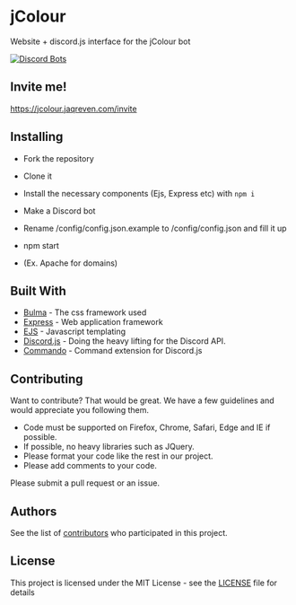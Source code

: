 # jColour

Website + discord.js interface for the jColour bot

[![Discord Bots](https://discordbots.org/api/widget/358968052500660226.svg)](https://discordbots.org/bot/358968052500660226)

## Invite me!

https://jcolour.jaqreven.com/invite

## Installing

* Fork the repository
* Clone it
* Install the necessary components (Ejs, Express etc) with `npm i`
* Make a Discord bot
* Rename /config/config.json.example to /config/config.json and fill it up
* npm start 

* (Ex. Apache for domains)


## Built With

* [Bulma](https://bulma.io) - The css framework used
* [Express](https://expressjs.com/) - Web application framework
* [EJS](http://ejs.co/) - Javascript templating
* [Discord.js](https://discord.js.org) - Doing the heavy lifting for the Discord API.
* [Commando](https://github.com/discordjs/Commando) - Command extension for Discord.js

## Contributing

Want to contribute? That would be great.
We have a few guidelines and would appreciate you following them.

* Code must be supported on Firefox, Chrome, Safari, Edge and IE if possible.
* If possible, no heavy libraries such as JQuery.
* Please format your code like the rest in our project.
* Please add comments to your code. 


Please submit a pull request or an issue.

## Authors

See the list of [contributors](https://github.com/jaqreven/jColour/contributors) who participated in this project.

## License

This project is licensed under the MIT License - see the [LICENSE](LICENSE) file for details
